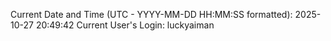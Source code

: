 Current Date and Time (UTC - YYYY-MM-DD HH:MM:SS formatted): 2025-10-27 20:49:42
Current User's Login: luckyaiman
